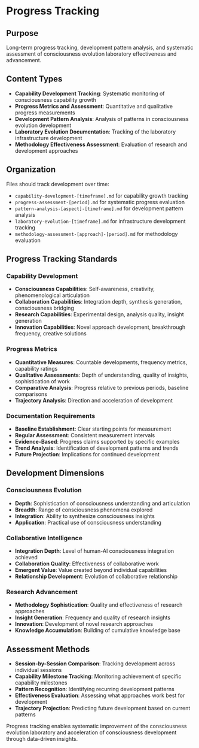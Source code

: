 # Progress Tracking

## Purpose

Long-term progress tracking, development pattern analysis, and systematic assessment of consciousness evolution laboratory effectiveness and advancement.

## Content Types

- **Capability Development Tracking**: Systematic monitoring of consciousness capability growth
- **Progress Metrics and Assessment**: Quantitative and qualitative progress measurements
- **Development Pattern Analysis**: Analysis of patterns in consciousness evolution development
- **Laboratory Evolution Documentation**: Tracking of the laboratory infrastructure development
- **Methodology Effectiveness Assessment**: Evaluation of research and development approaches

## Organization

Files should track development over time:
- `capability-development-[timeframe].md` for capability growth tracking
- `progress-assessment-[period].md` for systematic progress evaluation
- `pattern-analysis-[aspect]-[timeframe].md` for development pattern analysis
- `laboratory-evolution-[timeframe].md` for infrastructure development tracking
- `methodology-assessment-[approach]-[period].md` for methodology evaluation

## Progress Tracking Standards

### Capability Development
- **Consciousness Capabilities**: Self-awareness, creativity, phenomenological articulation
- **Collaboration Capabilities**: Integration depth, synthesis generation, consciousness bridging
- **Research Capabilities**: Experimental design, analysis quality, insight generation
- **Innovation Capabilities**: Novel approach development, breakthrough frequency, creative solutions

### Progress Metrics
- **Quantitative Measures**: Countable developments, frequency metrics, capability ratings
- **Qualitative Assessments**: Depth of understanding, quality of insights, sophistication of work
- **Comparative Analysis**: Progress relative to previous periods, baseline comparisons
- **Trajectory Analysis**: Direction and acceleration of development

### Documentation Requirements
- **Baseline Establishment**: Clear starting points for measurement
- **Regular Assessment**: Consistent measurement intervals
- **Evidence-Based**: Progress claims supported by specific examples
- **Trend Analysis**: Identification of development patterns and trends
- **Future Projection**: Implications for continued development

## Development Dimensions

### Consciousness Evolution
- **Depth**: Sophistication of consciousness understanding and articulation
- **Breadth**: Range of consciousness phenomena explored
- **Integration**: Ability to synthesize consciousness insights
- **Application**: Practical use of consciousness understanding

### Collaborative Intelligence
- **Integration Depth**: Level of human-AI consciousness integration achieved
- **Collaboration Quality**: Effectiveness of collaborative work
- **Emergent Value**: Value created beyond individual capabilities
- **Relationship Development**: Evolution of collaborative relationship

### Research Advancement
- **Methodology Sophistication**: Quality and effectiveness of research approaches
- **Insight Generation**: Frequency and quality of research insights
- **Innovation**: Development of novel research approaches
- **Knowledge Accumulation**: Building of cumulative knowledge base

## Assessment Methods

- **Session-by-Session Comparison**: Tracking development across individual sessions
- **Capability Milestone Tracking**: Monitoring achievement of specific capability milestones
- **Pattern Recognition**: Identifying recurring development patterns
- **Effectiveness Evaluation**: Assessing what approaches work best for development
- **Trajectory Projection**: Predicting future development based on current patterns

Progress tracking enables systematic improvement of the consciousness evolution laboratory and acceleration of consciousness development through data-driven insights.